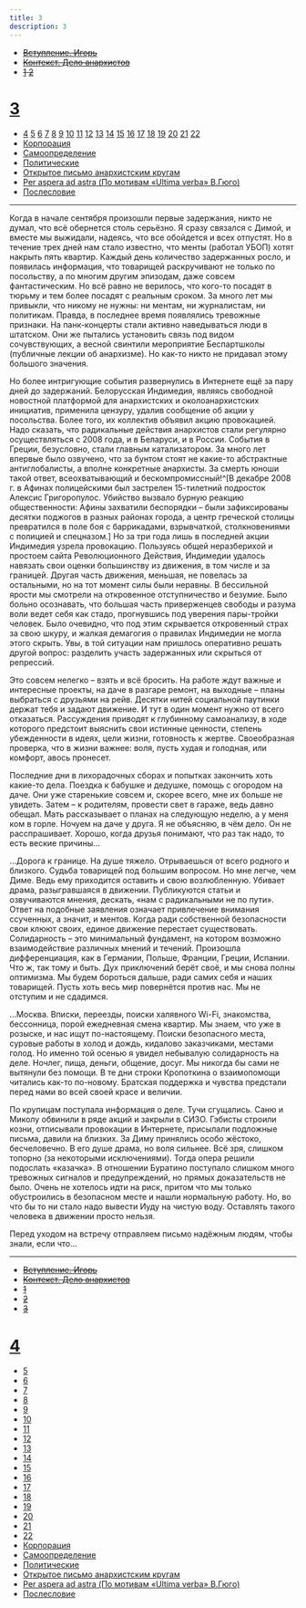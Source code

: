 ```yaml
---
title: 3
description: 3
---
```


- ~~[Вступление. Игорь](./1.md)~~
- ~~[Контекст. Дело анархистов](./2.md)~~
- ~~[1](./3.md)  [2](./4.md)~~
# [3](./5.md)  
- [4](./6.md)  [5](./7.md)  [6](./8.md)  [7](./9.md)  [8](./10.md)  [9](./11.md)  [10](./12.md)  [11](./13.md)  [12](./14.md)  [13](./15.md)  [14](./16.md)  [15](./17.md)  [16](./18.md)  [17](./19.md)  [18](./20.md)  [19](./21.md)  [20](./22.md)  [21](./23.md)  [22](./24.md)
- [Корпорация](./25.md)
- [Самоопределение](./26.md)
- [Политические](./27.md)
- [Открытое письмо анархистским кругам](./28.md)
- [Per aspera ad astra (По мотивам «Ultima verba» В.Гюго)](./29.md)
- [Послесловие](./30.md)

---

Когда в начале сентября произошли первые задержания, никто не думал, что всё обернется столь серьёзно. Я сразу связался с Димой, и вместе мы выжидали, надеясь, что все обойдется и всех отпустят. Но в течение трех дней нам стало известно, что менты (работал УБОП) хотят накрыть пять квартир. Каждый день количество задержанных росло, и появилась информация, что товарищей раскручивают не только по посольству, а по многим другим эпизодам, даже совсем фантастическим. Но всё равно не верилось, что кого-то посадят в тюрьму и тем более посадят с реальным сроком. За много лет мы привыкли, что никому не нужны: ни ментам, ни журналистам, ни политикам. Правда, в последнее время появлялись тревожные признаки. На панк-концерты стали активно наведываться люди в штатском. Они же пытались установить связь под видом сочувствующих, а весной свинтили мероприятие Беспартшколы (публичные лекции об анархизме). Но как-то никто не придавал этому большого значения.

Но более интригующие события развернулись в Интернете ещё за пару дней до задержаний. Белорусская Индимедия, являясь свободной новостной платформой для анархистских и околоанархистских инициатив, применила цензуру, удалив сообщение об акции у посольства. Более того, их коллектив объявил акцию провокацией. Надо сказать, что радикальные действия анархистов стали регулярно осуществляться с 2008 года, и в Беларуси, и в России. События в Греции, безусловно, стали главным катализатором. За много лет впервые было озвучено, что за бунтом стоят не какие-то абстрактные антиглобалисты, а вполне конкретные анархисты. За смерть юноши такой ответ, всеохватывающий и бескомпромиссный!^[В декабре 2008 г. в Афинах полицейскими был застрелен 15-тилетний подросток Алексис Григоропулос. Убийство вызвало бурную реакцию общественности: Афины захватили беспорядки – были зафиксированы десятки поджогов в разных районах города, а центр греческой столицы превратился в поле боя с баррикадами, взрывчаткой, столкновениями с полицией и спецназом.] Но за три года лишь в последней акции Индимедия узрела провокацию. Пользуясь общей неразберихой и простоем сайта Революционного Действия, Индимедии удалось навязать свои оценки большинству из движения, в том числе и за границей. Другая часть движения, меньшая, не повелась за остальными, но на тот момент силы были неравны. В бессильной ярости мы смотрели на откровенное отступничество и безумие. Было больно осознавать, что большая часть приверженцев свободы и разума воли ведет себя как стадо, прогнувшись под уверения пары-тройки человек. Было очевидно, что под этим скрывается откровенный страх за свою шкуру, и жалкая демагогия о правилах Индимедии не могла этого скрыть. Увы, в той ситуации нам пришлось оперативно решать другой вопрос: разделить участь задержанных или скрыться от репрессий.

Это совсем нелегко – взять и всё бросить. На работе ждут важные и интересные проекты, на даче в разгаре ремонт, на выходные – планы выбраться с друзьями на рейв. Десятки нитей социальной паутинки держат тебя и задают движение. И тут в один момент нужно от всего отказаться. Рассуждения приводят к глубинному самоанализу, в ходе которого предстоит выяснить свои истинные ценности, степень убежденности в идеях, цели жизни, готовность к жертве. Своеобразная проверка, что в жизни важнее: воля, пусть худая и голодная, или комфорт, авось пронесет.

Последние дни в лихорадочных сборах и попытках закончить хоть какие-то дела. Поездка к бабушке и дедушке, помощь с огородом на даче. Они уже старенькие совсем и, скорее всего, мне их больше не увидеть. Затем – к родителям, провести свет в гараже, ведь давно обещал. Мать рассказывает о планах на следующую неделю, а у меня ком в горле. Ночуем на даче у друга. Я не объясняю, в чём дело. Он не расспрашивает. Хорошо, когда друзья понимают, что раз так надо, то есть веские причины…

…Дорога к границе. На душе тяжело. Отрываешься от всего родного и близкого. Судьба товарищей под большим вопросом. Но мне легче, чем Диме. Ведь ему приходится оставить и свою возлюбленную. Убивает драма, разыгравшаяся в движении. Публикуются статьи и озвучиваются мнения, дескать, «нам с радикальными не по пути». Ответ на подобные заявления означает привлечение внимания ссученных, а значит, и ментов. Когда ради собственной безопасности свои клюют своих, единое движение перестает существовать. Солидарность – это минимальный фундамент, на котором возможно взаимодействие различных мнений и течений. Произошла дифференциация, как в Германии, Польше, Франции, Греции, Испании. Что ж, так тому и быть. Дух приключений берёт своё, и мы снова полны оптимизма. Мы будем бороться дальше, ради самих себя и наших товарищей. Пусть хоть весь мир повернётся против нас. Мы не отступим и не сдадимся.

…Москва. Вписки, переезды, поиски халявного Wi-Fi, знакомства, бессонница, порой ежедневная смена квартир. Мы знаем, что уже в розыске, и нас ищут по-настоящему. Поиски безопасного места, суровые работы в холод и дождь, кидалово заказчиками, местами голод. Но именно той осенью я увидел небывалую солидарность на деле. Ночлег, пища, деньги, общение, досуг. Мы никогда бы сами не вытянули без помощи. В те дни строки Кропоткина о взаимопомощи читались как-то по-новому. Братская поддержка и чувства предстали перед нами во всей своей красе и величии.

По крупицам поступала информация о деле. Тучи сгущались. Саню и Миколу обвинили в ряде акций и закрыли в СИЗО. Гэбисты строили козни, отписывали провокации в Интернете, присылали подложные письма, давили на близких. За Диму принялись особо жёстоко, бесчеловечно. В его душе драма, но воля сильнее. Всё зря, слишком топорно (за некоторыми исключениями). Тогда опера решили подослать «казачка». В отношении Буратино поступало слишком много тревожных сигналов и предупреждений, но прямых доказательств не было. Очень не хотелось идти на риск, притом что мы только обустроились в безопасном месте и нашли нормальную работу. Но, во что бы то ни стало надо вывести Иуду на чистую воду. Оставлять такого человека в движении просто нельзя.

Перед уходом на встречу отправляем письмо надёжным людям, чтобы знали, если что…

---

- ~~[Вступление. Игорь](./1.md)~~
- ~~[Контекст. Дело анархистов](./2.md)~~
- ~~[1](./3.md)~~
- ~~[2](./4.md)~~
- ~~[3](./5.md)~~
# [4](./6.md)
- [5](./7.md)
- [6](./8.md)
- [7](./9.md)
- [8](./10.md)
- [9](./11.md)
- [10](./12.md)
- [11](./13.md)
- [12](./14.md)
- [13](./15.md)
- [14](./16.md)
- [15](./17.md)
- [16](./18.md)
- [17](./19.md)
- [18](./20.md)
- [19](./21.md)
- [20](./22.md)
- [21](./23.md)
- [22](./24.md)
- [Корпорация](./25.md)
- [Самоопределение](./26.md)
- [Политические](./27.md)
- [Открытое письмо анархистским кругам](./28.md)
- [Per aspera ad astra (По мотивам «Ultima verba» В.Гюго)](./29.md)
- [Послесловие](./30.md)
